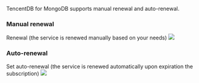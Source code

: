 
TencentDB for MongoDB supports manual renewal and auto-renewal.

### Manual renewal
Renewal (the service is renewed manually based on your needs)
 ![](https://mccdn.qcloud.com/static/img/1c2062061dd7dc094a2c6254cb8b2d14/2.png)


### Auto-renewal
Set auto-renewal (the service is renewed automatically upon expiration the subscription)
![](https://mccdn.qcloud.com/static/img/6e2ec83a69d347682b37c5f8298a3c9f/3.png)

